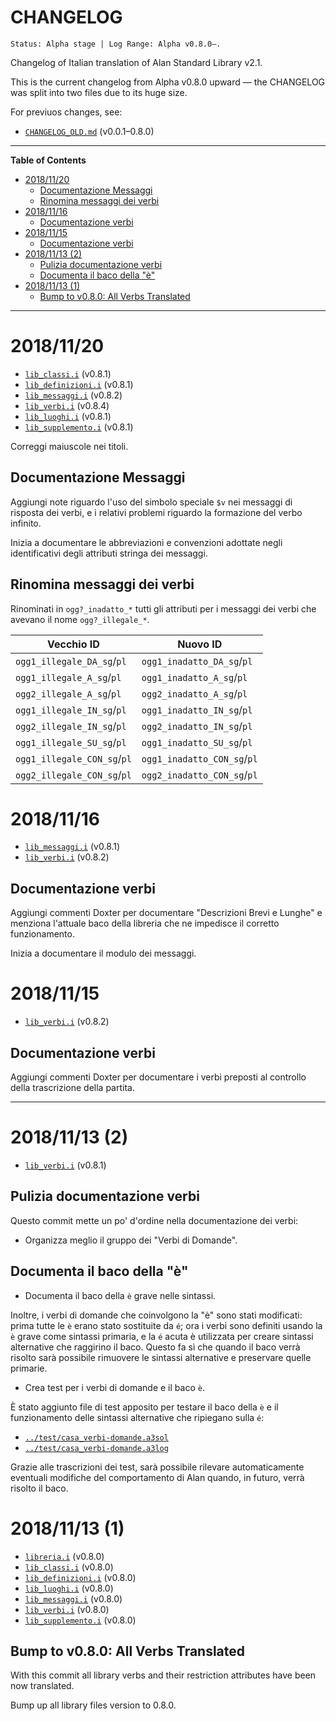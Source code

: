 # CHANGELOG

    Status: Alpha stage | Log Range: Alpha v0.8.0–.

Changelog of Italian translation of Alan Standard Library v2.1.

This is the current changelog from Alpha v0.8.0 upward — the CHANGELOG was split into two files due to its huge size.

For previuos changes, see:

- [`CHANGELOG_OLD.md`](./CHANGELOG_OLD.md)  (v0.0.1–0.8.0)


-----

**Table of Contents**

<!-- MarkdownTOC autolink="true" bracket="round" autoanchor="false" lowercase="only_ascii" uri_encoding="true" levels="1,2,3" -->

- [2018/11/20](#20181120)
    - [Documentazione Messaggi](#documentazione-messaggi)
    - [Rinomina messaggi dei verbi](#rinomina-messaggi-dei-verbi)
- [2018/11/16](#20181116)
    - [Documentazione verbi](#documentazione-verbi)
- [2018/11/15](#20181115)
    - [Documentazione verbi](#documentazione-verbi-1)
- [2018/11/13 \(2\)](#20181113-2)
    - [Pulizia documentazione verbi](#pulizia-documentazione-verbi)
    - [Documenta il baco della "è"](#documenta-il-baco-della-%C3%A8)
- [2018/11/13 \(1\)](#20181113-1)
    - [Bump to v0.8.0: All Verbs Translated](#bump-to-v080-all-verbs-translated)

<!-- /MarkdownTOC -->

-----

# 2018/11/20

- [`lib_classi.i`][lib_classi] (v0.8.1)
- [`lib_definizioni.i`][lib_definizioni] (v0.8.1)
- [`lib_messaggi.i`][lib_messaggi] (v0.8.2)
- [`lib_verbi.i`][lib_verbi] (v0.8.4)
- [`lib_luoghi.i`][lib_luoghi] (v0.8.1)
- [`lib_supplemento.i`][lib_supplemento] (v0.8.1)


Correggi maiuscole nei titoli.

## Documentazione Messaggi

Aggiungi note riguardo l'uso del simbolo speciale `$v` nei messaggi di risposta dei verbi, e i relativi problemi riguardo la formazione del verbo infinito.

Inizia a documentare le abbreviazioni e convenzioni adottate negli identificativi degli attributi stringa dei messaggi.

## Rinomina messaggi dei verbi

Rinominati in `ogg?_inadatto_*` tutti gli attributi per i messaggi dei verbi che avevano il nome `ogg?_illegale_*`.

|          Vecchio ID         |           Nuovo ID          |
|-----------------------------|-----------------------------|
| `ogg1_illegale_DA_sg`/`pl`  | `ogg1_inadatto_DA_sg`/`pl`  |
| `ogg1_illegale_A_sg`/`pl`   | `ogg1_inadatto_A_sg`/`pl`   |
| `ogg2_illegale_A_sg`/`pl`   | `ogg2_inadatto_A_sg`/`pl`   |
| `ogg1_illegale_IN_sg`/`pl`  | `ogg1_inadatto_IN_sg`/`pl`  |
| `ogg2_illegale_IN_sg`/`pl`  | `ogg2_inadatto_IN_sg`/`pl`  |
| `ogg1_illegale_SU_sg`/`pl`  | `ogg1_inadatto_SU_sg`/`pl`  |
| `ogg1_illegale_CON_sg`/`pl` | `ogg1_inadatto_CON_sg`/`pl` |
| `ogg2_illegale_CON_sg`/`pl` | `ogg2_inadatto_CON_sg`/`pl` |



<!---------------------------------------------------------------------------->

# 2018/11/16

- [`lib_messaggi.i`][lib_messaggi] (v0.8.1)
- [`lib_verbi.i`][lib_verbi] (v0.8.2)

## Documentazione verbi

Aggiungi commenti Doxter per documentare "Descrizioni Brevi e Lunghe" e menziona l'attuale baco della libreria che ne impedisce il corretto funzionamento.

Inizia a documentare il modulo dei messaggi.

<!---------------------------------------------------------------------------->


# 2018/11/15

- [`lib_verbi.i`][lib_verbi] (v0.8.2)

## Documentazione verbi

Aggiungi commenti Doxter per documentare i verbi preposti al controllo della trascrizione della partita.

-------------------------------------------------------------------------------

# 2018/11/13 (2)

- [`lib_verbi.i`][lib_verbi] (v0.8.1)

## Pulizia documentazione verbi

Questo commit mette un po' d'ordine nella documentazione dei verbi:

- Organizza meglio il gruppo dei "Verbi di Domande".

## Documenta il baco della "è"

- Documenta il baco della `è` grave nelle sintassi.

Inoltre, i verbi di domande che coinvolgono la "è" sono stati modificati: prima tutte le `è` erano stato sostituite da `é`; ora i verbi sono definiti usando la `è` grave come sintassi primaria, e la `é` acuta è utilizzata per creare sintassi alternative che raggirino il baco. Questo fa sì che quando il baco verrà risolto sarà possibile rimuovere le sintassi alternative e preservare quelle primarie.

- Crea test per i verbi di domande e il baco `è`.

È stato aggiunto file di test apposito per testare il baco della `è` e il funzionamento delle sintassi alternative che ripiegano sulla `é`:

- [`../test/casa_verbi-domande.a3sol`](../test/casa_verbi-domande.a3sol)
- [`../test/casa_verbi-domande.a3log`](../test/casa_verbi-domande.a3log)

Grazie alle trascrizioni dei test, sarà possibile rilevare automaticamente eventuali modifiche del comportamento di Alan quando, in futuro, verrà risolto il baco.

<!---------------------------------------------------------------------------->

# 2018/11/13 (1)

- [`libreria.i`][libreria] (v0.8.0)
- [`lib_classi.i`][lib_classi] (v0.8.0)
- [`lib_definizioni.i`][lib_definizioni] (v0.8.0)
- [`lib_luoghi.i`][lib_luoghi] (v0.8.0)
- [`lib_messaggi.i`][lib_messaggi] (v0.8.0)
- [`lib_verbi.i`][lib_verbi] (v0.8.0)
- [`lib_supplemento.i`][lib_supplemento] (v0.8.0)

## Bump to v0.8.0: All Verbs Translated

With this commit all library verbs and their restriction attributes have been now translated. 

Bump up all library files version to 0.8.0.



<!-----------------------------------------------------------------------------
                               REFERENCE LINKS                                
------------------------------------------------------------------------------>

<!-- NEW LIBRARY FILENAMES -->

[libreria]:         ./libreria.i
[lib_classi]:       ./lib_classi.i
[lib_definizioni]:  ./lib_definizioni.i
[lib_luoghi]:       ./lib_luoghi.i
[lib_messaggi]:     ./lib_messaggi.i
[lib_verbi]:        ./lib_verbi.i
[lib_supplemento]:  ./lib_supplemento.i

[tests]: ../tests/

<!-- Library Documentation  -->

[Doxter]: https://git.io/doxter "Visit Doxter website"

[ANNOTAZIONI_DOXTER]: ./ANNOTAZIONI_DOXTER.adoc
[BUILD_DOCS]: ./BUILD_DOCS.bat

[lib_verbi adoc]: ./lib_verbi.asciidoc
[lib_verbi html]: ./lib_verbi.html
[lib_verbi html live]: http://htmlpreview.github.io/?https://github.com/tajmone/Alan3-Italian/blob/master/alanlib_ita/lib_verbi.html "Live HTML Preview via GitHub & BitBucket HTML Preview"

<!-- External Links ---------------------------------------------------------->

[Alan StdLib upstream repository]: https://github.com/AnssiR66/AlanStdLib

[AlanStdLib]: https://github.com/AnssiR66/AlanStdLib

[Alan SDK 3.0beta6]: https://www.alanif.se/download-alan-v3/development-kits/development-kits-3-0beta6

<!-- StdLib Issues & PRs ----------------------------------------------------->


<!-- EOF -->